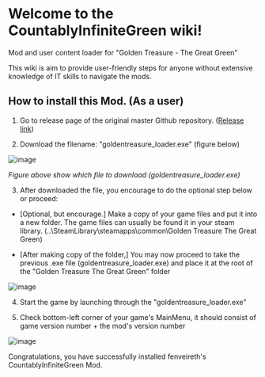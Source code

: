 # Welcome to the CountablyInfiniteGreen wiki!

Mod and user content loader for "Golden Treasure - The Great Green"

This wiki is aim to provide user-friendly steps for anyone without extensive knowledge of IT skills to navigate the mods.

## How to install this Mod. (As a user)

1. Go to release page of the original master Github repository. ([Release link][release_link])

2. Download the filename: "goldentreasure_loader.exe" (figure below)

![image](https://user-images.githubusercontent.com/100326716/155446746-fcc3c301-ba05-4c21-88ba-9df34204013d.png)

_Figure above show which file to download (goldentreasure_loader.exe)_

3. After downloaded the file, you encourage to do the optional step below or proceed:

* [Optional, but encourage.] Make a copy of your game files and put it into a new folder. The game files can usually be found it in your steam library. (..\SteamLibrary\steamapps\common\Golden Treasure The Great Green)

* [After making copy of the folder,] You may now proceed to take the previous .exe file (goldentreasure_loader.exe) and place it at the root of the  "Golden Treasure The Great Green" folder

![image](https://user-images.githubusercontent.com/100326716/155447498-3388dd6b-2e54-45fc-9954-6d1500e3260a.png)

4. Start the game by launching through the "goldentreasure_loader.exe"

5. Check bottom-left corner of your game's MainMenu, it should consist of game version number + the mod's version number

![image](https://user-images.githubusercontent.com/100326716/155447746-77ef3731-9610-442a-a105-1e7c0c759013.png)

Congratulations, you have successfully installed fenveireth's CountablyInfiniteGreen Mod.

[release_link]:https://github.com/fenveireth/CountablyInfiniteGreen/releases